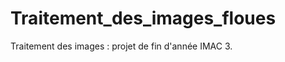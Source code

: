 Traitement_des_images_floues
============================

Traitement des images : projet de fin d'année IMAC 3.
